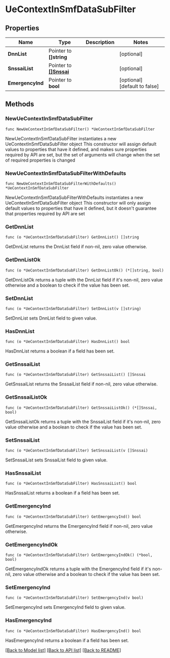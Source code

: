 # UeContextInSmfDataSubFilter

## Properties

Name | Type | Description | Notes
------------ | ------------- | ------------- | -------------
**DnnList** | Pointer to **[]string** |  | [optional] 
**SnssaiList** | Pointer to [**[]Snssai**](Snssai.md) |  | [optional] 
**EmergencyInd** | Pointer to **bool** |  | [optional] [default to false]

## Methods

### NewUeContextInSmfDataSubFilter

`func NewUeContextInSmfDataSubFilter() *UeContextInSmfDataSubFilter`

NewUeContextInSmfDataSubFilter instantiates a new UeContextInSmfDataSubFilter object
This constructor will assign default values to properties that have it defined,
and makes sure properties required by API are set, but the set of arguments
will change when the set of required properties is changed

### NewUeContextInSmfDataSubFilterWithDefaults

`func NewUeContextInSmfDataSubFilterWithDefaults() *UeContextInSmfDataSubFilter`

NewUeContextInSmfDataSubFilterWithDefaults instantiates a new UeContextInSmfDataSubFilter object
This constructor will only assign default values to properties that have it defined,
but it doesn't guarantee that properties required by API are set

### GetDnnList

`func (o *UeContextInSmfDataSubFilter) GetDnnList() []string`

GetDnnList returns the DnnList field if non-nil, zero value otherwise.

### GetDnnListOk

`func (o *UeContextInSmfDataSubFilter) GetDnnListOk() (*[]string, bool)`

GetDnnListOk returns a tuple with the DnnList field if it's non-nil, zero value otherwise
and a boolean to check if the value has been set.

### SetDnnList

`func (o *UeContextInSmfDataSubFilter) SetDnnList(v []string)`

SetDnnList sets DnnList field to given value.

### HasDnnList

`func (o *UeContextInSmfDataSubFilter) HasDnnList() bool`

HasDnnList returns a boolean if a field has been set.

### GetSnssaiList

`func (o *UeContextInSmfDataSubFilter) GetSnssaiList() []Snssai`

GetSnssaiList returns the SnssaiList field if non-nil, zero value otherwise.

### GetSnssaiListOk

`func (o *UeContextInSmfDataSubFilter) GetSnssaiListOk() (*[]Snssai, bool)`

GetSnssaiListOk returns a tuple with the SnssaiList field if it's non-nil, zero value otherwise
and a boolean to check if the value has been set.

### SetSnssaiList

`func (o *UeContextInSmfDataSubFilter) SetSnssaiList(v []Snssai)`

SetSnssaiList sets SnssaiList field to given value.

### HasSnssaiList

`func (o *UeContextInSmfDataSubFilter) HasSnssaiList() bool`

HasSnssaiList returns a boolean if a field has been set.

### GetEmergencyInd

`func (o *UeContextInSmfDataSubFilter) GetEmergencyInd() bool`

GetEmergencyInd returns the EmergencyInd field if non-nil, zero value otherwise.

### GetEmergencyIndOk

`func (o *UeContextInSmfDataSubFilter) GetEmergencyIndOk() (*bool, bool)`

GetEmergencyIndOk returns a tuple with the EmergencyInd field if it's non-nil, zero value otherwise
and a boolean to check if the value has been set.

### SetEmergencyInd

`func (o *UeContextInSmfDataSubFilter) SetEmergencyInd(v bool)`

SetEmergencyInd sets EmergencyInd field to given value.

### HasEmergencyInd

`func (o *UeContextInSmfDataSubFilter) HasEmergencyInd() bool`

HasEmergencyInd returns a boolean if a field has been set.


[[Back to Model list]](../README.md#documentation-for-models) [[Back to API list]](../README.md#documentation-for-api-endpoints) [[Back to README]](../README.md)


